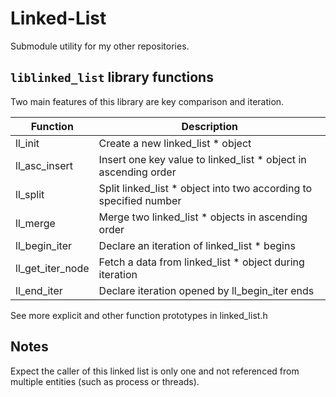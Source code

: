 # Linked-List

Submodule utility for my other repositories.

## `liblinked_list` library functions

Two main features of this library are key comparison and iteration.

| Function | Description |
| ---- | ---- |
| ll_init | Create a new linked_list * object |
| ll_asc_insert | Insert one key value to linked_list * object in ascending order |
| ll_split | Split linked_list * object into two according to specified number |
| ll_merge | Merge two linked_list * objects in ascending order |
| ll_begin_iter | Declare an iteration of linked_list * begins |
| ll_get_iter_node | Fetch a data from linked_list * object during iteration |
| ll_end_iter | Declare iteration opened by ll_begin_iter ends |

See more explicit and other function prototypes in linked_list.h

## Notes

Expect the caller of this linked list is only one and not referenced from multiple entities (such as process or threads).

